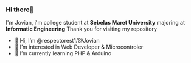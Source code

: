 ###  Hi there👋

I'm Jovian, i'm college student at  **Sebelas Maret University** majoring at **Informatic Engineering** Thank you for visiting my repository

- 👋 Hi, I’m @respectorest1/@Jovian
- 👀 I’m interested in Web Developer & Microcontroler
- 🌱 I’m currently learning PHP & Arduino


<!---
respectorest1/respectorest1 is a ✨ special ✨ repository because its `README.md` (this file) appears on your GitHub profile.
You can click the Preview link to take a look at your changes.
--->
